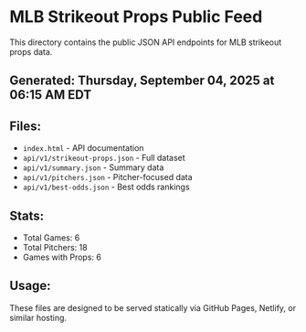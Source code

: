 # MLB Strikeout Props Public Feed

This directory contains the public JSON API endpoints for MLB strikeout props data.

## Generated: Thursday, September 04, 2025 at 06:15 AM EDT

## Files:
- `index.html` - API documentation
- `api/v1/strikeout-props.json` - Full dataset
- `api/v1/summary.json` - Summary data
- `api/v1/pitchers.json` - Pitcher-focused data  
- `api/v1/best-odds.json` - Best odds rankings

## Stats:
- Total Games: 6
- Total Pitchers: 18
- Games with Props: 6

## Usage:
These files are designed to be served statically via GitHub Pages, Netlify, or similar hosting.
